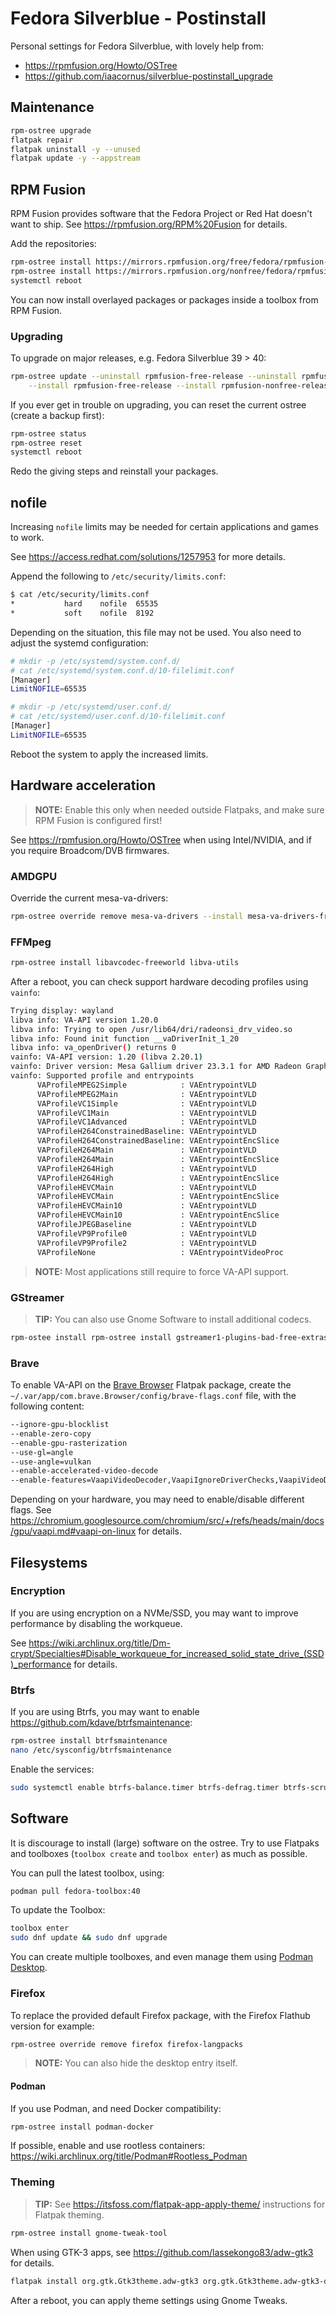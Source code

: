 # Fedora Silverblue - Postinstall

Personal settings for Fedora Silverblue, with lovely help from:

- <https://rpmfusion.org/Howto/OSTree>
- <https://github.com/iaacornus/silverblue-postinstall_upgrade>

## Maintenance

```bash
rpm-ostree upgrade
flatpak repair
flatpak uninstall -y --unused
flatpak update -y --appstream
```

## RPM Fusion

RPM Fusion provides software that the Fedora Project or Red Hat doesn't want to ship.
See <https://rpmfusion.org/RPM%20Fusion> for details.

Add the repositories:

```bash
rpm-ostree install https://mirrors.rpmfusion.org/free/fedora/rpmfusion-free-release-$(rpm -E %fedora).noarch.rpm
rpm-ostree install https://mirrors.rpmfusion.org/nonfree/fedora/rpmfusion-nonfree-release-$(rpm -E %fedora).noarch.rpm
systemctl reboot
```

You can now install overlayed packages or packages inside a toolbox from RPM Fusion.

### Upgrading

To upgrade on major releases, e.g. Fedora Silverblue 39 > 40:

```bash
rpm-ostree update --uninstall rpmfusion-free-release --uninstall rpmfusion-nonfree-release \
    --install rpmfusion-free-release --install rpmfusion-nonfree-release
```

If you ever get in trouble on upgrading, you can reset the current ostree (create a backup first):

```bash
rpm-ostree status
rpm-ostree reset
systemctl reboot
```

Redo the giving steps and reinstall your packages.

## nofile

Increasing `nofile` limits may be needed for certain applications and games to work.

See <https://access.redhat.com/solutions/1257953> for more details.

Append the following to `/etc/security/limits.conf`:

```bash
$ cat /etc/security/limits.conf
*           hard    nofile  65535
*           soft    nofile	8192
```

Depending on the situation, this file may not be used. You also need to adjust the systemd configuration:

```bash
# mkdir -p /etc/systemd/system.conf.d/
# cat /etc/systemd/system.conf.d/10-filelimit.conf
[Manager]
LimitNOFILE=65535
```

```bash
# mkdir -p /etc/systemd/user.conf.d/
# cat /etc/systemd/user.conf.d/10-filelimit.conf
[Manager]
LimitNOFILE=65535
```

Reboot the system to apply the increased limits.

## Hardware acceleration

> **NOTE:** Enable this only when needed outside Flatpaks, and make sure RPM Fusion is configured first!

See <https://rpmfusion.org/Howto/OSTree> when using Intel/NVIDIA, and if you require Broadcom/DVB firmwares.

### AMDGPU

Override the current mesa-va-drivers:

```bash
rpm-ostree override remove mesa-va-drivers --install mesa-va-drivers-freeworld
```

### FFMpeg

```bash
rpm-ostree install libavcodec-freeworld libva-utils
```

After a reboot, you can check support hardware decoding profiles using `vainfo`:

```bash
Trying display: wayland
libva info: VA-API version 1.20.0
libva info: Trying to open /usr/lib64/dri/radeonsi_drv_video.so
libva info: Found init function __vaDriverInit_1_20
libva info: va_openDriver() returns 0
vainfo: VA-API version: 1.20 (libva 2.20.1)
vainfo: Driver version: Mesa Gallium driver 23.3.1 for AMD Radeon Graphics (radeonsi, renoir, LLVM 17.0.6, DRM 3.54, 6.6.8-200.fc39.x86_64)
vainfo: Supported profile and entrypoints
      VAProfileMPEG2Simple            : VAEntrypointVLD
      VAProfileMPEG2Main              : VAEntrypointVLD
      VAProfileVC1Simple              : VAEntrypointVLD
      VAProfileVC1Main                : VAEntrypointVLD
      VAProfileVC1Advanced            : VAEntrypointVLD
      VAProfileH264ConstrainedBaseline: VAEntrypointVLD
      VAProfileH264ConstrainedBaseline: VAEntrypointEncSlice
      VAProfileH264Main               : VAEntrypointVLD
      VAProfileH264Main               : VAEntrypointEncSlice
      VAProfileH264High               : VAEntrypointVLD
      VAProfileH264High               : VAEntrypointEncSlice
      VAProfileHEVCMain               : VAEntrypointVLD
      VAProfileHEVCMain               : VAEntrypointEncSlice
      VAProfileHEVCMain10             : VAEntrypointVLD
      VAProfileHEVCMain10             : VAEntrypointEncSlice
      VAProfileJPEGBaseline           : VAEntrypointVLD
      VAProfileVP9Profile0            : VAEntrypointVLD
      VAProfileVP9Profile2            : VAEntrypointVLD
      VAProfileNone                   : VAEntrypointVideoProc
```

> **NOTE:** Most applications still require to force VA-API support.

### GStreamer

> **TIP:** You can also use Gnome Software to install additional codecs.

```bash
rpm-ostee install rpm-ostree install gstreamer1-plugins-bad-free-extras gstreamer1-plugins-bad-freeworld gstreamer1-plugins-ugly gstreamer1-vaapi
```

### Brave

To enable VA-API on the [Brave Browser](https://flathub.org/apps/com.brave.Browser) Flatpak package, create the `~/.var/app/com.brave.Browser/config/brave-flags.conf` file, with the following content:

```bash
--ignore-gpu-blocklist
--enable-zero-copy
--enable-gpu-rasterization
--use-gl=angle
--use-angle=vulkan
--enable-accelerated-video-decode
--enable-features=VaapiVideoDecoder,VaapiIgnoreDriverChecks,VaapiVideoDecodeLinuxGL,VaapiVideoEncoder,Vulkan,DefaultANGLEVulkan,VulkanFromANGLE,OneTimePermission,OverlayScrollbar
```

Depending on your hardware, you may need to enable/disable different flags. See <https://chromium.googlesource.com/chromium/src/+/refs/heads/main/docs/gpu/vaapi.md#vaapi-on-linux> for details.

## Filesystems

### Encryption

If you are using encryption on a NVMe/SSD, you may want to improve performance by disabling the workqueue.

See <https://wiki.archlinux.org/title/Dm-crypt/Specialties#Disable_workqueue_for_increased_solid_state_drive_(SSD)_performance> for details.

### Btrfs

If you are using Btrfs, you may want to enable <https://github.com/kdave/btrfsmaintenance>:

```bash
rpm-ostree install btrfsmaintenance
nano /etc/sysconfig/btrfsmaintenance
```

Enable the services:

```bash
sudo systemctl enable btrfs-balance.timer btrfs-defrag.timer btrfs-scrub.timer btrfs-trim.timer --now
```

## Software

It is discourage to install (large) software on the ostree. Try to use Flatpaks and toolboxes (`toolbox create` and `toolbox enter`) as much as possible.

You can pull the latest toolbox, using:

```bash
podman pull fedora-toolbox:40
```

To update the Toolbox:

```bash
toolbox enter
sudo dnf update && sudo dnf upgrade
```

You can create multiple toolboxes, and even manage them using [Podman Desktop](https://podman-desktop.io/).

### Firefox

To replace the provided default Firefox package, with the Firefox Flathub version for example:

```bash
rpm-ostree override remove firefox firefox-langpacks
```

> **NOTE:** You can also hide the desktop entry itself.

#### Podman

If you use Podman, and need Docker compatibility:

```bash
rpm-ostree install podman-docker
```

If possible, enable and use rootless containers: <https://wiki.archlinux.org/title/Podman#Rootless_Podman>

### Theming

> **TIP:** See <https://itsfoss.com/flatpak-app-apply-theme/> instructions for Flatpak theming.

```bash
rpm-ostree install gnome-tweak-tool
```

When using GTK-3 apps, see <https://github.com/lassekongo83/adw-gtk3> for details.

```bash
flatpak install org.gtk.Gtk3theme.adw-gtk3 org.gtk.Gtk3theme.adw-gtk3-dark
```

After a reboot, you can apply theme settings using Gnome Tweaks.
